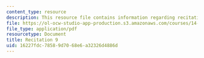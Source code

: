 ```yaml
---
content_type: resource
description: This resource file contains information regarding recitation 9.
file: https://ol-ocw-studio-app-production.s3.amazonaws.com/courses/14-384-time-series-analysis-fall-2013/16227fdc78589d7068e6a32326d4886d_MIT14_384F13_rec9.pdf
file_type: application/pdf
resourcetype: Document
title: Recitation 9
uid: 16227fdc-7858-9d70-68e6-a32326d4886d
---
```

